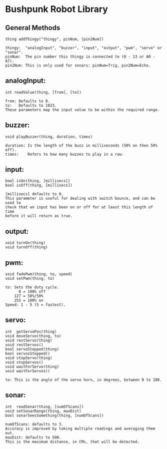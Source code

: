 Bushpunk Robot Library
======================

General Methods
---------------

    thing addThingy("thingy", pinNum, [pin2Num])

    thingy:  "analogInput", "buzzer", "input", "output", "pwm", "servo" or "sonar".
    pinNum:  The pin number this thingy is connected to (0 - 13 or A0 - A7).
    pin2Num: This is only used for sonars: pinNum=Trig, pin2Num=Echo.

analogInput:
------------

    int readValue(thing, [from], [to])

    from: Defaults to 0.
    to:   Defaults to 1023.
    These parameters map the input value to be within the required range.

buzzer:
-------

    void playBuzzer(thing, duration, times)

    duration: Is the length of the buzz in milliseconds (50% on then 50% off).
    times:    Refers to how many buzzes to play in a row.

input:
------

    bool isOn(thing, [millisecs])
    bool isOff(thing, [millisecs])

    [millisecs] defaults to 0.
    This parameter is useful for dealing with switch bounce, and can be used to
    check that an input has been on or off for at least this length of time
    before it will return as true.

output:
-------

    void turnOn(thing)
    void turnOff(thing)

pwm:
----

    void fadePwm(thing, to, speed)
    void setPwm(thing, to)

    to: Sets the duty cycle.
          0 = 100% off
        127 = 50%/50%
        255 = 100% on
    Speed: 1 - 5 (5 = fastest).

servo:
------

    int  getServoPos(thing)
    void moveServo(thing, to)
    void restServo(thing)
    void restServos()
    bool servoStopped(thing)
    bool servosStopped()
    void stopServo(thing)
    void stopServos()
    void waitForServo(thing)
    void waitForServos()

    to: This is the angle of the servo horn, in degrees, between 0 to 180.

sonar:
------

    int  readSonar(thing, [numOfScans])
    void setSonarRange(thing, maxDist)
    bool sonarSeesSomething(thing, [numOfScans])

    numOfScans: defaults to 3.
    Accuracy is improved by taking multiple readings and averaging them out.
    maxDist: defaults to 500.
    This is the maximum distance, in CMs, that will be detected.

